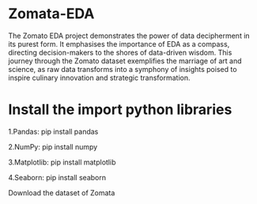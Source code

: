 # Zomata-EDA
The Zomato EDA project demonstrates the power of data decipherment in its purest form. 
It emphasises the importance of EDA as a compass, directing decision-makers to the shores of data-driven wisdom. 
This journey through the Zomato dataset exemplifies the marriage of art and science, as raw data transforms into a symphony of insights poised to inspire culinary innovation and strategic transformation.

# Install the import python libraries

1.Pandas:
pip install pandas

2.NumPy:
pip install numpy

3.Matplotlib:
pip install matplotlib

4.Seaborn:
pip install seaborn

Download the dataset of Zomata 
